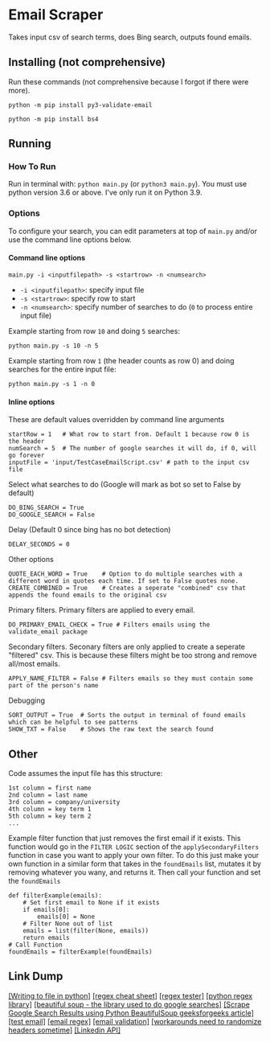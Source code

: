 # Email Scraper

Takes input csv of search terms, does Bing search, outputs found emails.

## Installing (not comprehensive)

Run these commands (not comprehensive because I forgot if there were more).

`python -m pip install py3-validate-email`

`python -m pip install bs4`

## Running

### How To Run

Run in terminal with: `python main.py` (or `python3 main.py`). 
You must use python version 3.6 or above. 
I've only run it on Python 3.9.

### Options

To configure your search, you can edit parameters at top of `main.py` and/or use the command line options below.

#### Command line options

`main.py -i <inputfilepath> -s <startrow> -n <numsearch>`

- `-i <inputfilepath>`: specify input file
- `-s <startrow>`: specify row to start
- `-n <numsearch>`: specify number of searches to do (`0` to process entire input file)

Example starting from row `10` and doing `5` searches:

`python main.py -s 10 -n 5`

Example starting from row `1` (the header counts as row 0) and doing searches for the entire input file:

`python main.py -s 1 -n 0`

#### Inline options


These are default values overridden by command line arguments
```
startRow = 1   # What row to start from. Default 1 because row 0 is the header
numSearch = 5  # The number of google searches it will do, if 0, will go forever
inputFile = 'input/TestCaseEmailScript.csv' # path to the input csv file
```

Select what searches to do (Google will mark as bot so set to False by default)
```
DO_BING_SEARCH = True
DO_GOOGLE_SEARCH = False
```

Delay (Default 0 since bing has no bot detection)
```
DELAY_SECONDS = 0
```

Other options
```
QUOTE_EACH_WORD = True    # Option to do multiple searches with a different word in quotes each time. If set to False quotes none.
CREATE_COMBINED = True    # Creates a seperate "combined" csv that appends the found emails to the original csv
```

Primary filters. Primary filters are applied to every email.
```
DO_PRIMARY_EMAIL_CHECK = True # Filters emails using the validate_email package
```

Secondary filters. Seconary filters are only applied to create a seperate "filtered" csv. This is because these filters might be too strong and remove all/most emails.
```
APPLY_NAME_FILTER = False # Filters emails so they must contain some part of the person's name
```

Debugging
```
SORT_OUTPUT = True  # Sorts the output in terminal of found emails which can be helpful to see patterns
SHOW_TXT = False    # Shows the raw text the search found
```

## Other

Code assumes the input file has this structure:

```
1st column = first name
2nd column = last name
3rd column = company/university
4th column = key term 1
5th column = key term 2
...
```

Example filter function that just removes the first email if it exists. This function would go in the `FILTER LOGIC` section of the `applySecondaryFilters` function in case you want to apply your own filter. To do this just make your own function in a similar form that takes in the `foundEmails` list, mutates it by removing whatever you wany, and returns it. Then call your function and set the `foundEmails`
```
def filterExample(emails):
    # Set first email to None if it exists
    if emails[0]:
        emails[0] = None
    # Filter None out of list
    emails = list(filter(None, emails))
    return emails
# Call Function
foundEmails = filterExample(foundEmails)
```

## Link Dump

[[Writing to file in python]](https://www.w3schools.com/python/python_file_write.asp)
[[regex cheat sheet]](https://cheatography.com/davechild/cheat-sheets/regular-expressions/)
[[regex tester]](https://regex101.com/r/BpnZWY/1/)
[[python regex library]](https://docs.python.org/3/library/re.html)
[[beautiful soup - the library used to do google searches]](https://www.crummy.com/software/BeautifulSoup/bs4/doc/)
[[Scrape Google Search Results using Python BeautifulSoup geeksforgeeks article]](https://www.geeksforgeeks.org/scrape-google-search-results-using-python-beautifulsoup/)
[[test email]](https://gist.github.com/cjaoude/fd9910626629b53c4d25)
[[email regex]](https://emailregex.com/)
[[email validation]](https://github.com/karolyi/py3-validate-email)
[[workarounds need to randomize headers sometime]](https://pknerd.medium.com/5-strategies-to-write-unblock-able-web-scrapers-in-python-5e40c147bdaf)
[[Linkedin API]](https://docs.microsoft.com/en-us/linkedin/)
